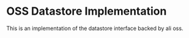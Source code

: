# OSS Datastore Implementation

This is an implementation of the datastore interface backed by ali oss.

